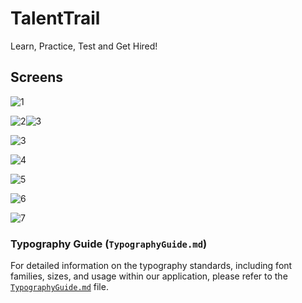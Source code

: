 # TalentTrail

Learn, Practice, Test and Get Hired!

## Screens
![1](https://github.com/user-attachments/assets/04ff98f0-1892-460b-9b5e-2c4a24a05bbc)

![2](https://github.com/user-attachments/assets/fffaf661-f879-4eb3-9b5f-f02b227b9fd6)![3](https://github.com/user-attachments/assets/04e75795-f724-42dc-80c4-6ff90590742a)

![3](https://github.com/user-attachments/assets/cf3cc918-9a83-4a54-b60b-c5c0fdb104ad)

![4](https://github.com/user-attachments/assets/db6a3557-b56f-4181-9f9f-8e93454d9ad2)

![5](https://github.com/user-attachments/assets/11d6ac01-938d-4cf1-bae5-635deda11165)

![6](https://github.com/user-attachments/assets/8bb92346-4bd6-4643-823f-ab5fb7897fd8)

![7](https://github.com/user-attachments/assets/d21db7f5-af42-4ecf-9d5f-f44ed4d982a2)

### Typography Guide (`TypographyGuide.md`)

For detailed information on the typography standards, including font families, sizes, and usage within our application, please refer to the [`TypographyGuide.md`](./TypographyGuide.md) file.
